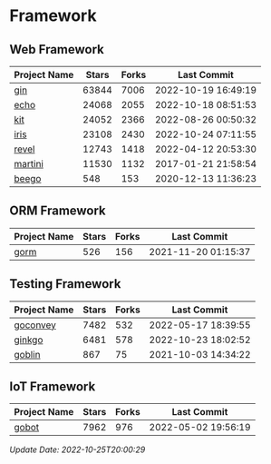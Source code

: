 # Framework

## Web Framework
| Project Name | Stars | Forks | Last Commit |
| ------------ | ----- | ----- | ----------- |
| [gin](https://github.com/gin-gonic/gin) | 63844 | 7006 | 2022-10-19 16:49:19 |
| [echo](https://github.com/labstack/echo) | 24068 | 2055 | 2022-10-18 08:51:53 |
| [kit](https://github.com/go-kit/kit) | 24052 | 2366 | 2022-08-26 00:50:32 |
| [iris](https://github.com/kataras/iris) | 23108 | 2430 | 2022-10-24 07:11:55 |
| [revel](https://github.com/revel/revel) | 12743 | 1418 | 2022-04-12 20:53:30 |
| [martini](https://github.com/go-martini/martini) | 11530 | 1132 | 2017-01-21 21:58:54 |
| [beego](https://github.com/astaxie/beego) | 548 | 153 | 2020-12-13 11:36:23 |

## ORM Framework
| Project Name | Stars | Forks | Last Commit |
| ------------ | ----- | ----- | ----------- |
| [gorm](https://github.com/jinzhu/gorm) | 526 | 156 | 2021-11-20 01:15:37 |

## Testing Framework
| Project Name | Stars | Forks | Last Commit |
| ------------ | ----- | ----- | ----------- |
| [goconvey](https://github.com/smartystreets/goconvey) | 7482 | 532 | 2022-05-17 18:39:55 |
| [ginkgo](https://github.com/onsi/ginkgo) | 6481 | 578 | 2022-10-23 18:02:52 |
| [goblin](https://github.com/franela/goblin) | 867 | 75 | 2021-10-03 14:34:22 |

## IoT Framework
| Project Name | Stars | Forks | Last Commit |
| ------------ | ----- | ----- | ----------- |
| [gobot](https://github.com/hybridgroup/gobot) | 7962 | 976 | 2022-05-02 19:56:19 |

*Update Date: 2022-10-25T20:00:29*